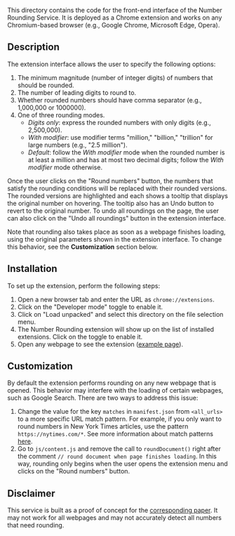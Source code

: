 This directory contains the code for the front-end interface of the Number Rounding Service. It is deployed as a Chrome extension and works on any Chromium-based browser (e.g., Google Chrome, Microsoft Edge, Opera).

## Description

The extension interface allows the user to specify the following options:

1. The minimum magnitude (number of integer digits) of numbers that should be rounded.
1. The number of leading digits to round to.
1. Whether rounded numbers should have comma separator (e.g., 1,000,000 or 1000000).
1. One of three rounding modes.
	* *Digits only*: express the rounded numbers with only digits (e.g., 2,500,000).
	* *With modifier*: use modifier terms "million," "billion," "trillion" for large numbers (e.g., "2.5 million").
	* *Default*: follow the *With modifier* mode when the rounded number is at least a million and has at most two decimal digits; follow the *With modifier* mode otherwise.

Once the user clicks on the "Round numbers" button, the numbers that satisfy the rounding conditions will be replaced with their rounded versions. The rounded versions are highlighted and each shows a tooltip that displays the original number on hovering. The tooltip also has an Undo button to revert to the original number. To undo all roundings on the page, the user can also click on the "Undo all roundings" button in the extension interface.

Note that rounding also takes place as soon as a webpage finishes loading, using the original parameters shown in the extension interface. To change this behavior, see the **Customization** section below.


## Installation

To set up the extension, perform the following steps:

1. Open a new browser tab and enter the URL as `chrome://extensions`.
1. Click on the "Developer mode" toggle to enable it.
1. Click on "Load unpacked" and select this directory on the file selection menu.
1. The Number Rounding extension will show up on the list of installed extensions. Click on the toggle to enable it.
1. Open any webpage to see the extension ([example page](https://www.nytimes.com/2019/07/23/us/uc-admissions-2019.html)).

## Customization

By default the extension performs rounding on any new webpage that is opened. This behavior may interfere with the loading of certain webpages, such as Google Search. There are two ways to address this issue:

1. Change the value for the key `matches` in `manifest.json` from `<all_urls>` to a more specific URL match pattern. For example, if you only want to round numbers in New York Times articles, use the pattern `https://nytimes.com/*`. See more information about match patterns [here](https://developer.chrome.com/docs/extensions/mv2/match_patterns/).
1. Go to `js/content.js` and remove the call to `roundDocument()` right after the comment `// round document when page finishes loading`. In this way, rounding only begins when the user opens the extension menu and clicks on the "Round numbers" button.

## Disclaimer

This service is built as a proof of concept for the [corresponding paper](https://doi.org/10.1145/3491102.3501852). It may not work for all webpages and may not accurately detect all numbers that need rounding.



